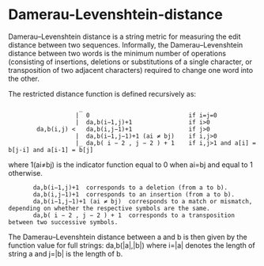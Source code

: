 # Damerau-Levenshtein-distance
Damerau–Levenshtein distance is a string metric for measuring the edit distance between two sequences. Informally, the Damerau–Levenshtein distance between two words is the minimum number of operations (consisting of insertions, deletions or substitutions of a single character, or transposition of two adjacent characters) required to change one word into the other. 

The restricted distance function is defined recursively as:
```
                    _
                   |  0                            if i=j=0
                   |  da,b(i−1,j)+1                if i>0
        da,b(i,j) <   da,b(i,j−1)+1                if j>0
                   |  da,b(i−1,j−1)+1 (ai ≠ bj)    if i,j>0
                   |_ da,b( i − 2 , j − 2 ) + 1    if i,j>1 and a[i] = b[j-i] and a[i-1] = b[j]
```          

where 1(ai≠bj) is the indicator function equal to 0 when ai=bj and equal to 1 otherwise. 

           da,b(i−1,j)+1  corresponds to a deletion (from a to b).
           da,b(i,j−1)+1  corresponds to an insertion (from a to b).
           da,b(i−1,j−1)+1 (ai ≠ bj)  corresponds to a match or mismatch, depending on whether the respective symbols are the same.
           da,b( i − 2 , j − 2 ) + 1  corresponds to a transposition between two successive symbols.

The Damerau–Levenshtein distance between a and b is then given by the function value for full strings: da,b(|a|,|b|) where i=|a| denotes the length of string a and j=|b| is the length of b. 
